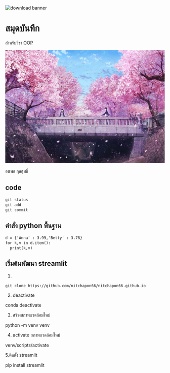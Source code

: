 ![download banner](https://picsum.photos/800/250)

# สมุดบันทึก

สำหรับวิชา [OOP](https://fax1477.github.io)

![baner](cherry-blossom-tree-background-35u5ydjfuivne678.jpg)

อนพล กุลสุทธิ์
## code

```
git status
git add
git commit
```

## คำสั่ง python พื้นฐาน

```
d = {'Anna' : 3.99,'Betty' : 3.78}
for k,v in d.item():
  print(k,v)
```
## เริ่มต้นพัฒนา streamlit

1.
```
git clone https://github.com/nitchapon66/nitchapon66.github.io

```

2. deactivate

conda deactivate

3. สร้างสภาพแวดล้อมใหม่

python -m venv venv

4. activate สภาพแวดล้อมใหม่

venv/scripts/activate

5.ติดตั้ง streamlit

pip install streamlit
